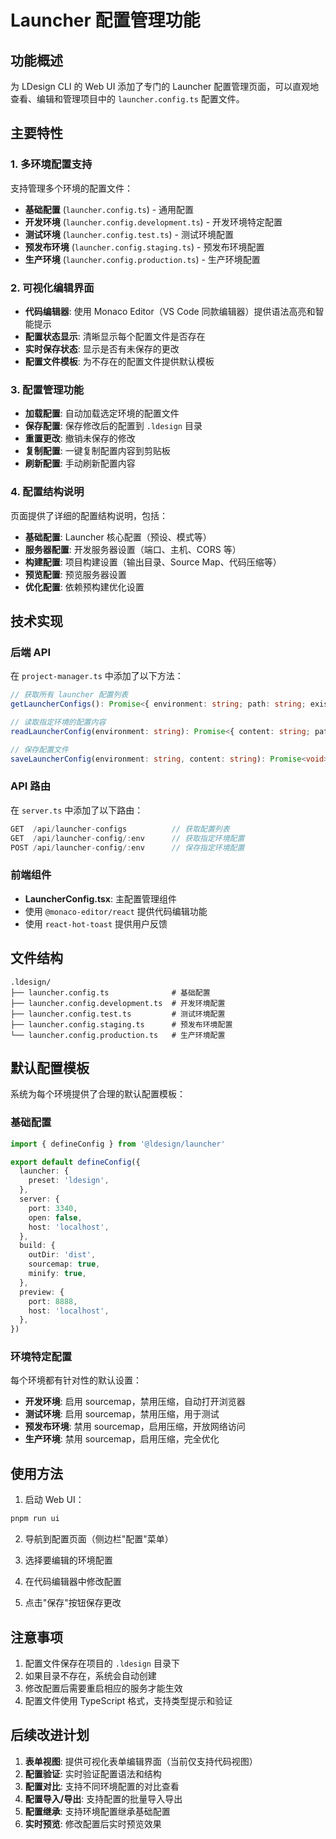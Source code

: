 # Launcher 配置管理功能

## 功能概述

为 LDesign CLI 的 Web UI 添加了专门的 Launcher 配置管理页面，可以直观地查看、编辑和管理项目中的 `launcher.config.ts` 配置文件。

## 主要特性

### 1. 多环境配置支持

支持管理多个环境的配置文件：
- **基础配置** (`launcher.config.ts`) - 通用配置
- **开发环境** (`launcher.config.development.ts`) - 开发环境特定配置
- **测试环境** (`launcher.config.test.ts`) - 测试环境配置
- **预发布环境** (`launcher.config.staging.ts`) - 预发布环境配置
- **生产环境** (`launcher.config.production.ts`) - 生产环境配置

### 2. 可视化编辑界面

- **代码编辑器**: 使用 Monaco Editor（VS Code 同款编辑器）提供语法高亮和智能提示
- **配置状态显示**: 清晰显示每个配置文件是否存在
- **实时保存状态**: 显示是否有未保存的更改
- **配置文件模板**: 为不存在的配置文件提供默认模板

### 3. 配置管理功能

- **加载配置**: 自动加载选定环境的配置文件
- **保存配置**: 保存修改后的配置到 `.ldesign` 目录
- **重置更改**: 撤销未保存的修改
- **复制配置**: 一键复制配置内容到剪贴板
- **刷新配置**: 手动刷新配置内容

### 4. 配置结构说明

页面提供了详细的配置结构说明，包括：
- **基础配置**: Launcher 核心配置（预设、模式等）
- **服务器配置**: 开发服务器设置（端口、主机、CORS 等）
- **构建配置**: 项目构建设置（输出目录、Source Map、代码压缩等）
- **预览配置**: 预览服务器设置
- **优化配置**: 依赖预构建优化设置

## 技术实现

### 后端 API

在 `project-manager.ts` 中添加了以下方法：

```typescript
// 获取所有 launcher 配置列表
getLauncherConfigs(): Promise<{ environment: string; path: string; exists: boolean }[]>

// 读取指定环境的配置内容
readLauncherConfig(environment: string): Promise<{ content: string; path: string; exists: boolean }>

// 保存配置文件
saveLauncherConfig(environment: string, content: string): Promise<void>
```

### API 路由

在 `server.ts` 中添加了以下路由：

```typescript
GET  /api/launcher-configs          // 获取配置列表
GET  /api/launcher-config/:env      // 获取指定环境配置
POST /api/launcher-config/:env      // 保存指定环境配置
```

### 前端组件

- **LauncherConfig.tsx**: 主配置管理组件
- 使用 `@monaco-editor/react` 提供代码编辑功能
- 使用 `react-hot-toast` 提供用户反馈

## 文件结构

```
.ldesign/
├── launcher.config.ts              # 基础配置
├── launcher.config.development.ts  # 开发环境配置
├── launcher.config.test.ts         # 测试环境配置
├── launcher.config.staging.ts      # 预发布环境配置
└── launcher.config.production.ts   # 生产环境配置
```

## 默认配置模板

系统为每个环境提供了合理的默认配置模板：

### 基础配置
```typescript
import { defineConfig } from '@ldesign/launcher'

export default defineConfig({
  launcher: {
    preset: 'ldesign',
  },
  server: {
    port: 3340,
    open: false,
    host: 'localhost',
  },
  build: {
    outDir: 'dist',
    sourcemap: true,
    minify: true,
  },
  preview: {
    port: 8888,
    host: 'localhost',
  },
})
```

### 环境特定配置

每个环境都有针对性的默认设置：
- **开发环境**: 启用 sourcemap，禁用压缩，自动打开浏览器
- **测试环境**: 启用 sourcemap，禁用压缩，用于测试
- **预发布环境**: 禁用 sourcemap，启用压缩，开放网络访问
- **生产环境**: 禁用 sourcemap，启用压缩，完全优化

## 使用方法

1. 启动 Web UI：
```bash
pnpm run ui
```

2. 导航到配置页面（侧边栏"配置"菜单）

3. 选择要编辑的环境配置

4. 在代码编辑器中修改配置

5. 点击"保存"按钮保存更改

## 注意事项

1. 配置文件保存在项目的 `.ldesign` 目录下
2. 如果目录不存在，系统会自动创建
3. 修改配置后需要重启相应的服务才能生效
4. 配置文件使用 TypeScript 格式，支持类型提示和验证

## 后续改进计划

1. **表单视图**: 提供可视化表单编辑界面（当前仅支持代码视图）
2. **配置验证**: 实时验证配置语法和结构
3. **配置对比**: 支持不同环境配置的对比查看
4. **配置导入/导出**: 支持配置的批量导入导出
5. **配置继承**: 支持环境配置继承基础配置
6. **实时预览**: 修改配置后实时预览效果